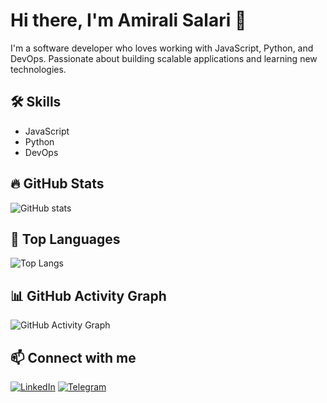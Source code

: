 # Hi there, I'm Amirali Salari 👋

I'm a software developer who loves working with JavaScript, Python, and DevOps. Passionate about building scalable applications and learning new technologies.

## 🛠️ Skills
- JavaScript
- Python
- DevOps

## 🔥 GitHub Stats
![GitHub stats](https://github-readme-stats.vercel.app/api?username=Amirali-Salari&show_icons=true&theme=radical)

## 🚀 Top Languages
![Top Langs](https://github-readme-stats.vercel.app/api/top-langs/?username=Amirali-Salari&layout=compact&theme=radical)

## 📊 GitHub Activity Graph
![GitHub Activity Graph](https://github-readme-activity-graph.cyclic.app/graph?username=Amirali-Salari&theme=react-dark)

## 📫 Connect with me
[![LinkedIn](https://img.icons8.com/color/80/000000/linkedin.png)](www.linkedin.com/in/amiralisalar)
[![Telegram](https://img.icons8.com/color/80/000000/telegram-app.png)](https://t.me/Amirali_Salari)


<!--
**Amirali-Salari/Amirali-Salari** is a ✨ _special_ ✨ repository because its `README.md` (this file) appears on your GitHub profile.

Here are some ideas to get you started:

- 🔭 I’m currently working on ...
- 🌱 I’m currently learning ...
- 👯 I’m looking to collaborate on ...
- 🤔 I’m looking for help with ...
- 💬 Ask me about ...
- 📫 How to reach me: ...
- 😄 Pronouns: ...
- ⚡ Fun fact: ...
-->
